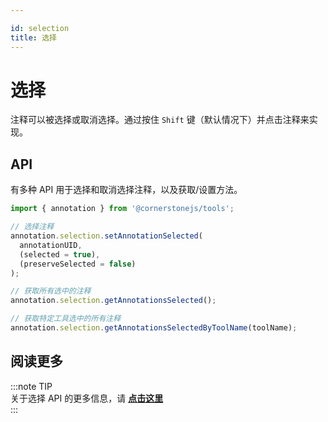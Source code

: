 ```yaml
---

id: selection  
title: 选择  
---
```


# 选择

注释可以被选择或取消选择。通过按住 `Shift` 键（默认情况下）并点击注释来实现。

## API

有多种 API 用于选择和取消选择注释，以及获取/设置方法。

```js
import { annotation } from '@cornerstonejs/tools';

// 选择注释
annotation.selection.setAnnotationSelected(
  annotationUID,
  (selected = true),
  (preserveSelected = false)
);

// 获取所有选中的注释
annotation.selection.getAnnotationsSelected();

// 获取特定工具选中的所有注释
annotation.selection.getAnnotationsSelectedByToolName(toolName);
```

## 阅读更多

:::note TIP  
关于选择 API 的更多信息，请 [**点击这里**](/api/tools/namespace/annotation#selection)  
:::